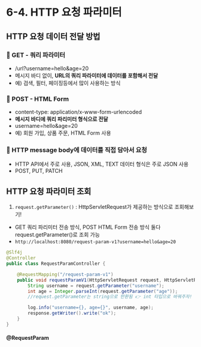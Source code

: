 # 6-4. HTTP 요청 파라미터

## HTTP 요청 데이터 전달 방법

### 📌 GET - 쿼리 파라미터
* /url?username=hello&age=20
* 메시지 바디 없이, **URL의 쿼리 파라미터에 데이터를 포함해서 전달** 
* 예) 검색, 필터, 페이징등에서 많이 사용하는 방식

### 📌 POST - HTML Form
* content-type: application/x-www-form-urlencoded
* **메시지 바디에 쿼리 파리미터 형식으로 전달** 
* username=hello&age=20 
* 예) 회원 가입, 상품 주문, HTML Form 사용

### 📌 HTTP message body에 데이터를 직접 담아서 요청 
* HTTP API에서 주로 사용, JSON, XML, TEXT 데이터 형식은 주로 JSON 사용
* POST, PUT, PATCH


## HTTP 요청 파라미터 조회 

1. ```request.getParameter()``` : HttpServletRequest가 제공하는 방식으로 조회해보기!
* GET 쿼리 파리미터 전송 방식, POST HTML Form 전송 방식 둘다 request.getParameter()로 조회 가능
* ```http://localhost:8080/request-param-v1?username=hello&age=20```

```java
@Slf4j
@Controller
public class RequestParamController {

    @RequestMapping("/request-param-v1")
    public void requestParamV1(HttpServletRequest request, HttpServletResponse response) throws IOException {
        String username = request.getParameter("username");
        int age = Integer.parseInt(request.getParameter("age")); 
        //request.getParameter는 string으로 반환됨 👉 int 타입으로 바꿔주자!

        log.info("username={}, age={}", username, age); 
        response.getWriter().write("ok");
    }
}
```

#### @RequestParam
